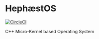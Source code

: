 # HephæstOS

[![CircleCI](https://dl.circleci.com/status-badge/img/gh/DPriceDev/HephaistOS/tree/develop.svg?style=svg)](https://dl.circleci.com/status-badge/redirect/gh/DPriceDev/HephaistOS/tree/develop)

C++ Micro-Kernel based Operating System
